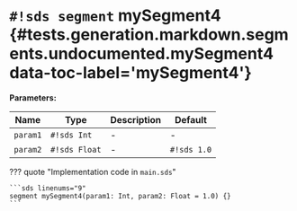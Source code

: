 # `#!sds segment` mySegment4 {#tests.generation.markdown.segments.undocumented.mySegment4 data-toc-label='mySegment4'}

**Parameters:**

| Name | Type | Description | Default |
|------|------|-------------|---------|
| `param1` | `#!sds Int` | - | - |
| `param2` | `#!sds Float` | - | `#!sds 1.0` |

??? quote "Implementation code in `main.sds`"

    ```sds linenums="9"
    segment mySegment4(param1: Int, param2: Float = 1.0) {}
    ```
